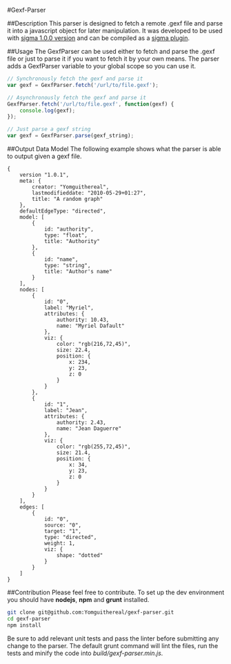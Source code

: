#Gexf-Parser

##Description
This parser is designed to fetch a remote .gexf file and parse it into a javascript object for later manipulation. It was developed to be used with [sigma 1.0.0 version](https://github.com/jacomyal/sigma.js/tree/draft-v1.0.0) and can be compiled as a [sigma plugin](https://github.com/jacomyal/sigma.js/tree/draft-v1.0.0/plugins/sigma.parsers.gexf).

##Usage
The GexfParser can be used either to fetch and parse the .gexf file or just to parse it if you want to fetch it by your own means. The parser adds a GexfParser variable to your global scope so you can use it.

```js
// Synchronously fetch the gexf and parse it
var gexf = GexfParser.fetch('/url/to/file.gexf');

// Asynchronously fetch the gexf and parse it
GexfParser.fetch('/url/to/file.gexf', function(gexf) {
    console.log(gexf);
});

// Just parse a gexf string
var gexf = GexfParser.parse(gexf_string);
```

##Output Data Model
The following example shows what the parser is able to output given a gexf file.

```
{
    version "1.0.1",
    meta: {
        creator: "Yomguithereal",
        lastmodifieddate: "2010-05-29+01:27",
        title: "A random graph"
    },
    defaultEdgeType: "directed",
    model: [
        {
            id: "authority",
            type: "float",
            title: "Authority"
        },
        {
            id: "name",
            type: "string",
            title: "Author's name"
        }
    ],
    nodes: [
        {
            id: "0",
            label: "Myriel",
            attributes: {
                authority: 10.43,
                name: "Myriel Dafault"
            },
            viz: {
                color: "rgb(216,72,45)",
                size: 22.4,
                position: {
                    x: 234,
                    y: 23,
                    z: 0
                }
            }
        },
        {
            id: "1",
            label: "Jean",
            attributes: {
                authority: 2.43,
                name: "Jean Daguerre"
            },
            viz: {
                color: "rgb(255,72,45)",
                size: 21.4,
                position: {
                    x: 34,
                    y: 23,
                    z: 0
                }
            }
        }
    ],
    edges: [
        {
            id: "0",
            source: "0",
            target: "1",
            type: "directed",
            weight: 1,
            viz: {
                shape: "dotted"
            }
        }
    ]
}
```

##Contribution
Please feel free to contribute. To set up the dev environment you should have **nodejs**, **npm** and **grunt** installed.

```bash
git clone git@github.com:Yomguithereal/gexf-parser.git
cd gexf-parser
npm install
```

Be sure to add relevant unit tests and pass the linter before submitting any change to the parser. The default grunt command will lint the files, run the tests and minify the code into *build/gexf-parser.min.js*.

